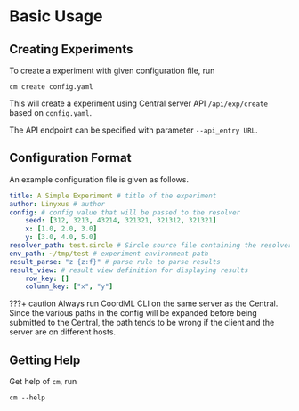 # Basic Usage

## Creating Experiments

To create a experiment with given configuration file, run

    cm create config.yaml

This will create a experiment using Central server API `/api/exp/create` based on `config.yaml`.

The API endpoint can be specified with parameter `--api_entry URL`.

## Configuration Format

An example configuration file is given as follows.

```yaml
title: A Simple Experiment # title of the experiment
author: Linyxus # author
config: # config value that will be passed to the resolver
    seed: [312, 3213, 43214, 321321, 321312, 321321]
    x: [1.0, 2.0, 3.0]
    y: [3.0, 4.0, 5.0]
resolver_path: test.sircle # Sircle source file containing the resolver
env_path: ~/tmp/test # experiment environment path
result_parse: "z {z:f}" # parse rule to parse results
result_view: # result view definition for displaying results
    row_key: []
    column_key: ["x", "y"]
```

???+ caution
    Always run CoordML CLI on the same server as the Central. Since the various paths in the config will be expanded before being submitted to the Central, the path tends to be wrong if the client and the server are on different hosts.

## Getting Help

Get help of `cm`, run

    cm --help
